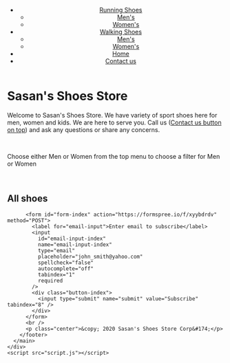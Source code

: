 <!--
   Sasan Yazdani
   168555183
   Final Assessment
-->

<!DOCTYPE html>
<html lang="en">
  <head>
    <meta charset="utf-8" />
    <title>WEB222 Store</title>
    <link
      href="https://fonts.googleapis.com/css2?family=Roboto&display=swap"
      rel="stylesheet"
      type="text/css"
    />
    <link href="https://fonts.googleapis.com/icon?family=Material+Icons" rel="stylesheet" />
    <link rel="stylesheet" href="style.css" />
  </head>
  <body>
    <div class="container">
      <header>
        <div id="menu">
          <nav>
            <ul>
              <li>
                <a href="#">Running Shoes</a>
                <ul>
                  <li id="menu_men_running"><a href="#">Men's</a></li>
                  <li id="menu_women_running"><a href="#">Women's</a></li>
                </ul>
              </li>
              <li>
                <a href="#">Walking Shoes</a>
                <ul>
                  <li id="menu_men_walking"><a href="#">Men's</a></li>
                  <li id="menu_women_walking"><a href="#">Women's</a></li>
                </ul>
              </li>
              <li><a id="home" href="#">Home</a></li>
              <li><a href="contact.html">Contact us</a></li>
            </ul>
          </nav>
        </div>
      </header>
      <div>
        <h1>Sasan's Shoes Store</h1>
        <p>
          Welcome to Sasan's Shoes Store. We have variety of sport shoes here for men, women and
          kids. We are here to serve you. Call us (<u>Contact us button on top</u>) and ask any
          questions or share any concerns.
        </p>
        <br />
        <p>
          Choose either Men or Women from the top menu to choose a filter for Men or Women
        </p>
        <br />
      </div>
      <main>
        <h2 id="category">All shoes</h2>
        <div id="imageGrid"></div>
        <footer>
          <!-- <form action="#" method="POST">
          <label for="email-input">Enter your email to subscribe</label>
          <input
            id="email-input"
            name="email-input"
            type="email"
            placeholder="john_smith@yahoo.com"
            spellcheck="false"
            autocomplete="off"
            tabindex="1"
          />
          <div class="container">
            <input type="submit" name="subscribe" value="Subscribe" tabindex="2" />
          </div>
        </form> -->

          <form id="form-index" action="https://formspree.io/f/xyybdrdv" method="POST">
            <label for="email-input">Enter email to subscribe</label>
            <input
              id="email-input-index"
              name="email-input-index"
              type="email"
              placeholder="john_smith@yahoo.com"
              spellcheck="false"
              autocomplete="off"
              tabindex="1"
              required
            />
            <div class="button-index">
              <input type="submit" name="submit" value="Subscribe" tabindex="8" />
            </div>
          </form>
          <br />
          <p class="center">&copy; 2020 Sasan's Shoes Store Corp&#174;</p>
        </footer>
      </main>
    </div>
    <script src="script.js"></script>
  </body>
</html>
